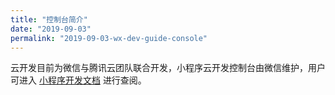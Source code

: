 ```yaml
---
title: "控制台简介"
date: "2019-09-03"
permalink: "2019-09-03-wx-dev-guide-console"
---
```



云开发目前为微信与腾讯云团队联合开发，小程序云开发控制台由微信维护，用户可进入 [小程序开发文档](https://developers.weixin.qq.com/miniprogram/dev/wxcloud/guide/console.html) 进行查阅。
